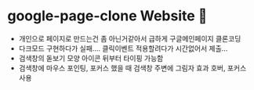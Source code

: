 # google-page-clone Website 🌊

- 개인으로 페이지로 만드는건 좀 아닌거같아서 급하게 구글메인페이지 클론코딩
- 다크모드 구현하다가 실패.... 클릭이벤트 적용할려다가 시간없어서 제출...
- 검색창의 돋보기 모양 아이콘 뒤부터 타이핑 가능함
- 검색창에 마우스 포인팅, 포커스 했을 때 검색창 주변에 그림자 효과 호버, 포커스 사용